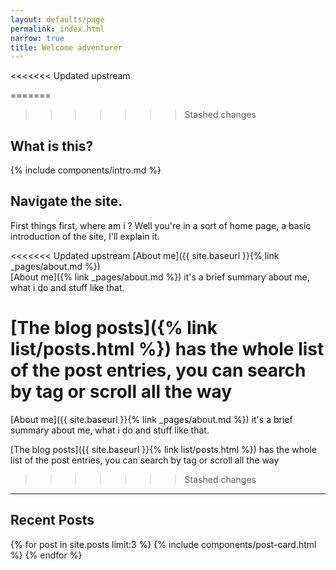 ```yaml
---
layout: defaults/page
permalink: index.html
narrow: true
title: Welcome adventurer
---
```

<<<<<<< Updated upstream

=======
<!--
this flavor is optimized for jekyll 3.8
-->
>>>>>>> Stashed changes
## What is this?

{% include components/intro.md %}

## Navigate the site.

First things first, where am i ?
Well you're in a sort of home page, a basic introduction of the site, I'll explain it.

<<<<<<< Updated upstream
[About me]({{ site.baseurl }}{% link _pages/about.md %})  
[About me]({% link _pages/about.md %}) it's a brief summary about me, what i do and stuff like that.

[The blog posts]({% link list/posts.html %}) has the whole list of the post entries, you can search by tag or scroll all the way
=======
[About me]({{ site.baseurl }}{% link _pages/about.md %}) it's a brief summary about me, what i do and stuff like that.

[The blog posts]({{ site.baseurl }}{% link list/posts.html %}) has the whole list of the post entries, you can search by tag or scroll all the way
>>>>>>> Stashed changes

<hr />

## Recent Posts
{% for post in site.posts limit:3 %}
{% include components/post-card.html %}
{% endfor %}


